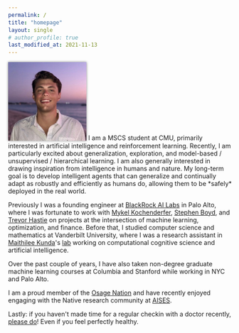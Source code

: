 ```yaml
---
permalink: /
title: "homepage"
layout: single
# author_profile: true
last_modified_at: 2021-11-13
---
```

<img src="/assets/images/elb.jpg" alt="elb" class="align-right" width="35%" style="box-shadow: 0 0 5px #828282; margin-top: 0em; margin-bottom: 0em;"> 
I am a MSCS student at CMU, primarily interested in artificial intelligence and reinforcement learning.
Recently, I am particularly excited about generalization, exploration, and model-based / unsupervised / hierarchical learning.
I am also generally interested in drawing inspiration from intelligence in humans and nature.
My long-term goal is to develop intelligent agents that can generalize and continually adapt as robustly and efficiently as humans do, allowing them to be *safely* deployed in the real world.

Previously I was a founding engineer at [BlackRock AI Labs](https://www.blackrock.com/corporate/ai) in Palo Alto, where I was fortunate to work with 
[Mykel Kochenderfer](https://mykel.kochenderfer.com/),
[Stephen Boyd](https://web.stanford.edu/~boyd/),
and [Trevor Hastie](https://web.stanford.edu/~hastie/)
on projects at the intersection of machine learning, optimization, and finance. Before that, I studied computer science and mathematics at Vanderbilt University, where I was a research assistant in [Maithilee Kunda](https://my.vanderbilt.edu/mkunda/)'s [lab](https://my.vanderbilt.edu/aivaslab/) working on computational cognitive science and artificial intelligence. 

Over the past couple of years, I have also taken non-degree graduate machine learning courses at Columbia and Stanford while working in NYC and Palo Alto.

I am a proud member of the [Osage Nation](https://www.osagenation-nsn.gov/) and have recently enjoyed engaging with the Native research community at [AISES](https://conference.aises.org/).

Lastly: if you haven't made time for a regular checkin with a doctor recently, [please do](/life/make-time-for-the-doctor/)! Even if you feel perfectly healthy.
